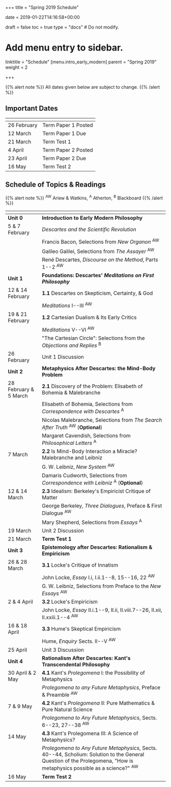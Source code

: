 +++
title = "Spring 2019 Schedule"

date = 2019-01-22T14:16:58+00:00

draft = false
toc = true
type = "docs"  # Do not modify.

# Add menu entry to sidebar.
linktitle = "Schedule"
[menu.intro_early_modern]
  parent = "Spring 2019"
  weight = 2

+++

{{% alert note %}}
All dates given below are subject to change.
{{% /alert %}}

## Important Dates

| <span>          |                           |
|-----------------|---------------------------|
| 26 February     | Term Paper 1 Posted       |
| 12 March         | Term Paper 1 Due          |
| 21 March        | Term Test 1               |
| 4 April         | Term Paper 2 Posted       |
| 23 April        | Term Paper 2 Due          |
| 16 May          | Term Test 2               |


## Schedule of Topics \& Readings

{{% alert note %}}
<sup>AW</sup> Ariew & Watkins, <sup>A</sup> Atherton, <sup>B</sup> Blackboard
{{% /alert %}}

| <span>          |                                                                                     |
|-----------------|-------------------------------------------------------------------------------------|
| **Unit 0**      | **Introduction to Early Modern Philosophy**                                         |
| 5 & 7 February        | _Descartes and the Scientific Revolution_                                           |
| | <i class="fa fa-book-open"></i> Francis Bacon, Selections from _New Organon_ <sup>AW</sup>            |
| | <i class="fa fa-book-open"></i> Galileo Galilei, Selections from _The Assayer_ <sup>AW</sup>          |
| | <i class="fa fa-book-open"></i> René Descartes, _Discourse on the Method_, Parts 1--2 <sup>AW</sup>   |
| **Unit 1**      | **Foundations: Descartes' _Meditations on First Philosophy_**                       |
| 12 & 14 February           | **1.1** Descartes on Skepticism, Certainty, & God                                   |
| | <i class="fa fa-book-open"></i> _Meditations_ I--III <sup>AW</sup>                                                    |
| 19 & 21 February           | **1.2** Cartesian Dualism & Its Early Critics                                       |
| | <i class="fa fa-book-open"></i> _Meditations_ V--VI <sup>AW</sup>                                                     |
| | <i class="fa fa-book-open"></i> "The Cartesian Circle": Selections from the _Objections and Replies_ <sup>B</sup>    |
| 26 February        | Unit 1 Discussion |
| **Unit 2**      | **Metaphysics After Descartes: the Mind-Body Problem**                              |
| 28 February & 5 March        | **2.1** Discovery of the Problem: Elisabeth of Bohemia & Malebranche        |
| | <i class="fa fa-book-open"></i> Elisabeth of Bohemia, Selections from _Correspondence with Descartes_ <sup>A</sup>   |
| | <i class="fa fa-book-open"></i> Nicolas Malebranche, Selections from _The Search After Truth_ <sup>AW</sup> (**Optional**)           |
| | <i class="fa fa-book-open"></i> Margaret Cavendish, Selections from _Philosophical Letters_ <sup>A</sup>             |
| 7 March        | **2.2** Is Mind-Body Interaction a Miracle? Malebranche and Leibniz                               |
| | <i class="fa fa-book-open"></i> G. W. Leibniz, _New System_ <sup>AW</sup>                             |
| | <i class="fa fa-book-open"></i> Damaris Cudworth, Selections from _Correspondence with Leibniz_ <sup>A</sup> (**Optional**) |
| 12 & 14 March 	        | **2.3** Idealism: Berkeley's Empiricist Critique of Matter |
| | <i class="fa fa-book-open"></i> George Berkeley, _Three Dialogues_, Preface & First Dialogue <sup>AW</sup> |
| | <i class="fa fa-book-open"></i> Mary Shepherd, Selections from _Essays_ <sup>A</sup>|
| 19 March        | Unit 2 Discussion |
| 21 March        | **Term Test 1** |
| **Unit 3**      | **Epistemology after Descartes: Rationalism & Empiricism** |
| 26 & 28 March   | **3.1** Locke's Critique of Innatism  |
| | <i class="fa fa-book-open"></i> John Locke, _Essay_ I.i, I.ii.1--8, 15--16, 22 <sup>AW</sup> |
| | <i class="fa fa-book-open"></i> G. W. Leibniz, Selections from Preface to the _New Essays_ <sup>AW</sup> |
| 2 & 4 April	    | **3.2** Locke's Empiricism |
| | <i class="fa fa-book-open"></i> John Locke, _Essay_ II.i.1--9, II.ii, II.viii.7--26, II.xii, II.xxiii.1--4 <sup>AW</sup> |
| 16 & 18 April       | **3.3** Hume's Skeptical Empiricism |
| | <i class="fa fa-book-open"></i> Hume, _Enquiry_ Sects. II--V <sup>AW</sup> |
| 25 April    | Unit 3 Discussion |
| **Unit 4**      | **Rationalism After Descartes: Kant's Transcendental Philosophy** |
| 30 April & 2 May | **4.1** Kant's _Prolegomena_ I: the Possibility of Metaphysics  |
| | <i class="fa fa-book-open"></i> _Prolegomena to any Future Metaphysics_, Preface & Preamble <sup>AW</sup> |
| 7 & 9 May      | **4.2** Kant's _Prolegomena_ II: Pure Mathematics & Pure Natural Science |
| | <i class="fa fa-book-open"></i> _Prolegomena to Any Future Metaphysics_, Sects. 6--23, 27--38 <sup>AW</sup> |
| 14 May | **4.3** Kant's Prolegomena III: A Science of Metaphysics? |
| | <i class="fa fa-book-open"></i> _Prolegomena to Any Future Metaphysics_, Sects. 40--44, Scholium: Solution to the General Question of the Prolegomena, "How is metaphysics possible as a science?" <sup>AW</sup> |
| 16 May | **Term Test 2**   |
